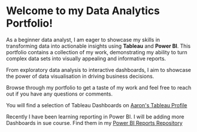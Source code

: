 # Welcome to my **Data Analytics Portfolio**! 

As a beginner data analyst, I am eager to showcase my skills in transforming data into actionable insights using **Tableau** and **Power BI**. This portfolio contains a collection of my  work, demonstrating my ability to turn complex data sets into visually appealing and informative reports. 

From exploratory data analysis to interactive dashboards, I aim to showcase the power of data visualisation in driving business decisions. 

Browse through my portfolio to get a taste of my work and feel free to reach out if you have any questions or comments.

You will find a selection of Tableau Dashboards on [Aaron's Tableau Profile](https://public.tableau.com/app/profile/aaronn)

Recently I have been learning reporting in Power BI. I will be adding more Dashboards in sue course. Find them in my <a href="[http://example.com/](https://github.com/utilis-notitia/PowerBI_Reports)" target="_blank">Power BI Reports Repository</a>
